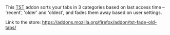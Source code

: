 This [TST](https://addons.mozilla.org/ru/firefox/addon/tree-style-tab/) addon sorts your tabs in 3 categories based on last access time – 'recent', 'older' and 'oldest', and fades them away based on user settings. 

Link to the store:
https://addons.mozilla.org/firefox/addon/tst-fade-old-tabs/